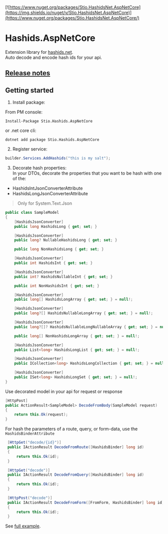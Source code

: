 [![https://www.nuget.org/packages/Stio.HashidsNet.AspNetCore](https://img.shields.io/nuget/v/Stio.HashidsNet.AspNetCore)](https://www.nuget.org/packages/Stio.HashidsNet.AspNetCore/)

# Hashids.AspNetCore
Extension library for [hashids.net](https://github.com/ullmark/hashids.net).  
Auto decode and encode hash ids for your api.

## [Release notes](/CHANGELOG.md)

## Getting started
1. Install package:  

From PM console:
```
Install-Package Stio.Hashids.AspNetCore
```
or .net core cli:
```
dotnet add package Stio.Hashids.AspNetCore
```
2. Register service:
```csharp
builder.Services.AddHashids("this is my salt");
```
3. Decorate hash properties:  
In your DTOs, decorate the properties that you want to be hash with one of the:
- HashidsIntJsonConverterAttribute
- HashidsLongJsonConverterAttribute
> Only for System.Text.Json

```csharp
public class SampleModel
{
    [HashidsJsonConverter]
    public long HashidsLong { get; set; }

    [HashidsJsonConverter]
    public long? NullableHashidsLong { get; set; }

    public long NonHashidsLong { get; set; }

    [HashidsJsonConverter]
    public int HashidsInt { get; set; }

    [HashidsJsonConverter]
    public int? HashidsNullableInt { get; set; }

    public int NonHashidsInt { get; set; }

    [HashidsJsonConverter]
    public long[] HashidsLongArray { get; set; } = null!;

    [HashidsJsonConverter]
    public long?[] HashidsNullableLongArray { get; set; } = null!;

    [HashidsJsonConverter]
    public long?[]? HashidsNullableLongNullableArray { get; set; } = null!;

    public long[] NonHashidsLongArray { get; set; } = null!;

    [HashidsJsonConverter]
    public List<long> HashidsLongList { get; set; } = null!;

    [HashidsJsonConverter]
    public ICollection<long> HashidsLongCollection { get; set; } = null!;

    [HashidsJsonConverter]
    public ISet<long> HashidsLongSet { get; set; } = null!;
}
```

Use decorated model in your api for request or response
```csharp
[HttpPost]
public ActionResult<SampleModel> DecodeFromBody(SampleModel request)
{
    return this.Ok(request);
}
```
For hash the parameters of a route, query, or form-data, use the `HashidsBinderAttribute`
```csharp
 [HttpGet("decode/{id}")]
 public IActionResult DecodeFromRoute([HashidsBinder] long id)
 {
     return this.Ok(id);
 }

 [HttpGet("decode")]
 public IActionResult DecodeFromQuery([HashidsBinder] long id)
 {
     return this.Ok(id);
 }

 [HttpPost("decode")]
 public IActionResult DecodeFromForm([FromForm, HashidsBinder] long id)
 {
     return this.Ok(id);
 }
```

See [full example](https://github.com/stiio/Hashids.AspNetCore/tree/master/Sample).
